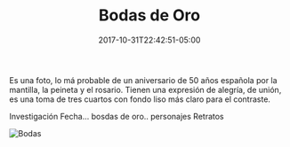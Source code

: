 ﻿---
title: "Bodas de Oro"
description: "Aniversario de bodas"
slug: "s"
image: pic03.jpg
keywords: ""
categories: 
    - ""
    - ""
date: 2017-10-31T22:42:51-05:00
draft: false
---
Es una foto, lo má probable de un aniversario de 50 años española por la mantilla, la peineta y el rosario. Tienen una expresión de alegría, de unión, es una toma de tres cuartos con fondo liso más claro para el contraste.

Investigación Fecha... bosdas de oro.. personajes Retratos

![Bodas](https://claudiaguerreros.github.io/juliososa/img/pic03.jpg)
